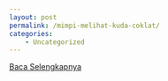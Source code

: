 ```yaml
---
layout: post
permalink: /mimpi-melihat-kuda-coklat/
categories:
    - Uncategorized
---
```


[Baca Selengkapnya](/08)